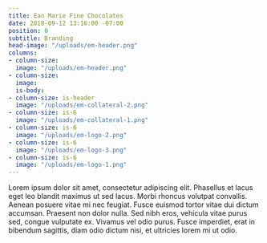 ```yaml
---
title: Ean Marie Fine Chocolates
date: 2018-09-12 13:16:00 -07:00
position: 0
subtitle: Branding
head-image: "/uploads/em-header.png"
columns:
- column-size: 
  image: "/uploads/em-header.png"
- column-size: 
  image: 
  is-body: 
- column-size: is-header
  image: "/uploads/em-collateral-2.png"
- column-size: is-6
  image: "/uploads/em-collateral-1.png"
- column-size: is-6
  image: "/uploads/em-logo-2.png"
- column-size: is-6
  image: "/uploads/em-logo-3.png"
- column-size: is-6
  image: "/uploads/em-logo-1.png"
---
```


Lorem ipsum dolor sit amet, consectetur adipiscing elit. Phasellus et lacus eget leo blandit maximus ut sed lacus. Morbi rhoncus volutpat convallis. Aenean posuere vitae mi nec feugiat. Fusce euismod tortor vitae dui dictum accumsan. Praesent non dolor nulla. Sed nibh eros, vehicula vitae purus sed, congue vulputate ex. Vivamus vel odio purus. Fusce imperdiet, erat in bibendum sagittis, diam odio dictum nisi, et ultricies lorem mi ut odio.